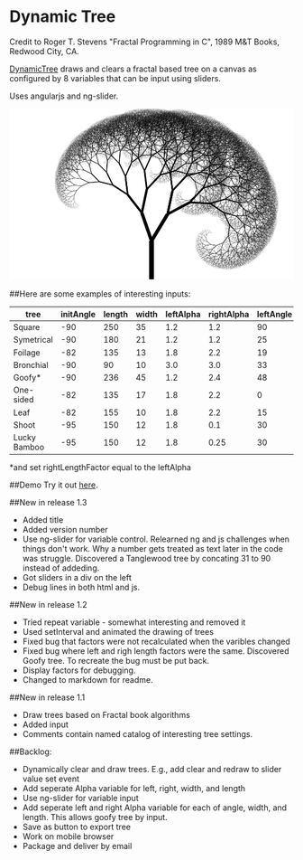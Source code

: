 Dynamic Tree
============

Credit to Roger T. Stevens "Fractal Programming in C", 1989 M&T Books, Redwood City, CA.

[DynamicTree](http://yodertv.github.io/) draws and clears a fractal based tree on a canvas as configured by 8 variables that can be input using sliders.

Uses angularjs and ng-slider.

![alt text](DynamicTree.png "Dynamic Tree")

##Here are some examples of interesting inputs:

tree		| initAngle	| length| width	| leftAlpha	| rightAlpha| leftAngle	| rightAngle| level
----		| ---------	| ------| -----	| ---------	| ----------| ---------	| ----------| -----
Square		| -90		| 250 	| 35 	| 1.2 		| 1.2   	| 90		| 90 		| 12
Symetrical 	| -90 		| 180 	| 21 	| 1.2 		| 1.2   	| 25		| 25 		| 12
Foilage		| -82		| 135 	| 13 	| 1.8 		| 2.2   	| 19 		| 31 		| 16
Bronchial	| -90 		| 90  	| 10 	| 3.0 		| 3.0   	| 33 		| 33 		| 10
Goofy*		| -90		| 236 	| 45 	| 1.2 		| 2.4   	| 48		| 85		| 12
One-sided	| -82		| 135	| 17 	| 1.8 		| 2.2 		| 0			| 31		| 12
Leaf		| -82		| 155	| 10 	| 1.8 		| 2.2 		| 15 		| 65		| 16
Shoot		| -95		| 150 	| 12 	| 1.8 		| 0.1 		| 30 		| 0 		| 16
Lucky Bamboo| -95		| 150 	| 12 	| 1.8 		| 0.25 		| 30 		| 0 		| 16

*and set rightLengthFactor equal to the leftAlpha

##Demo
Try it out [here](http://yodertv.github.io/).

##New in release 1.3
- Added title
- Added version number
- Use ng-slider for variable control. Relearned ng and js challenges when things don't work. Why a number gets treated as text later in the code was struggle. Discovered a Tanglewood tree by concating 31 to 90 instead of addeding.
- Got sliders in a div on the left
- Debug lines in both html and js.

##New in release 1.2

- Tried repeat variable - somewhat interesting and removed it
- Used setInterval and animated the drawing of trees
- Fixed bug that factors were not recalculated when the varibles changed
- Fixed bug where left and righ length factors were the same. Discovered Goofy tree. To recreate the bug must be put back.
- Display factors for debugging.
- Changed to markdown for readme.

##New in release 1.1

- Draw trees based on Fractal book algorithms
- Added input
- Comments contain named catalog of interesting tree settings.

##Backlog:

- Dynamically clear and draw trees. E.g., add clear and redraw to slider value set event
- Add seperate Alpha variable for left, right, width, and length
- Use ng-slider for variable input
- Add seperate left and right Alpha variable for each of angle, width, and length. This allows goofy tree by input.
- Save as button to export tree
- Work on mobile browser
- Package and deliver by email

